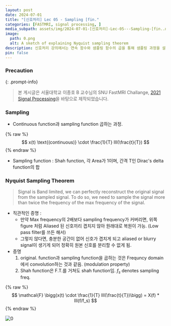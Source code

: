 ```yaml
---
layout: post
date: 2024-07-01
title: "[신호처리] Lec 05 - Sampling [fin."
categories: [FASTMRI, signal processing, ]
media_subpath: assets/img/2024-07-01-[신호처리]-Lec-05---Sampling-[fin..md
image:
  path: 0.png
  alt: A sketch of explaining Nyquist sampling theorem
description: 신호처리 강의에서는 연속 함수와 샘플링 함수의 곱을 통해 샘플링 과정을 설명하고, 나이퀴스트 샘플링 정리에 따라 신호의 최대 주파수의 두 배 이상으로 샘플링해야 원래 신호를 완벽하게 복원할 수 있음을 강조합니다. 샤 함수와 주파수 도메인에서의 컨볼루션 개념도 다루어집니다.
pin: false
---
```



### Precaution


{: .prompt-info}


> 본 게시글은 서울대학교 이종호 B 교수님의 SNU FastMRI Challange, [2021 Signal Processing](https://www.youtube.com/playlist?list=PLZjIfJn3RN8si1ohhmSoWgH4VYLPwIW84)을 바탕으로 제작되었습니다.


### Sampling

- Continuous function과 sampling function 곱하는 과정.

{% raw %}
$$
x(t) \text{(continuous)} \cdot \frac{1}{T} III(\frac{t}{T})
$$
{% endraw %}

- Sampling function : Shah function, 각 Area가 1이며, 간격 T인 Dirac's delta function의 합

### Nyquist Sampling Theorem


> Signal is Band limited, we can perfectly reconstruct the original signal from the sampled signal. To do so, we need to sample the signal more than twice the frequency of the max frequency of the signal.

- 직관적인 증명 :
	- 만약 Max frequency의 2배보다 sampling frequency가 커버리면, 위쪽 figure 처럼 Aliased 된 신호끼리 겹치지 않아 원래대로 복원이 가능. (Low pass filter를 쓰든 해서)
	- 그렇지 않다면, 충분한 공간이 없어 신호가 겹치게 되고 aliased or blurry signal이 생기게 되어 정확히 원본 신호를 분리할 수 없게 됨.
- 증명
	1. original. function과 sampling function을 곱하는 것은 Frequncy domain에서 convolution하는 것과 같음. (modulation property)
	2. Shah function은 F.T.를 거쳐도 shah function임.
	$f_s$ denotes sampling freq.

{% raw %}
$$
\mathcal{F} \bigg(x(t) \cdot \frac{1}{T} III(\frac{t}{T})\bigg) = X(f) * III(f/f_s)
$$
{% endraw %}


![0](/0.png)


